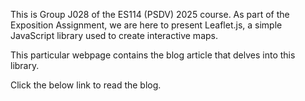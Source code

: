 This is Group J028 of the ES114 (PSDV) 2025 course. As part of the Exposition Assignment, we are here to present Leaflet.js, a simple JavaScript library used to create interactive maps.

This particular webpage contains the blog article that delves into this library.

Click the below link to read the blog.